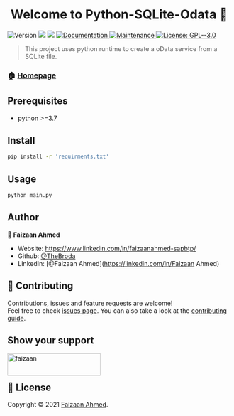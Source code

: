 <h1 align="center">Welcome to Python-SQLite-Odata 👋</h1>
<p>
  <img alt="Version" src="https://img.shields.io/badge/version-0.0.1-blue.svg?cacheSeconds=2592000" />
  <img src="https://img.shields.io/badge/npm-%3E%3D5.5.0-blue.svg" />
  <img src="https://img.shields.io/badge/node-%3E%3D9.3.0-blue.svg" />
  <a href="https://github.com/kefranabg/readme-md-generator#readme" target="_blank">
    <img alt="Documentation" src="https://img.shields.io/badge/documentation-yes-brightgreen.svg" />
  </a>
  <a href="https://github.com/TheBroda/Python-SQLite-Odata/graphs/commit-activity" target="_blank">
    <img alt="Maintenance" src="https://img.shields.io/badge/Maintained%3F-yes-green.svg" />
  </a>
  <a href="https://github.com/kefranabg/readme-md-generator/blob/master/LICENSE" target="_blank">
    <img alt="License: GPL--3.0" src="https://img.shields.io/github/license/TheBroda/Python-SQLite-Odata" />
  </a>
</p>

> This project uses python runtime to create a oData service from a SQLite file.

### 🏠 [Homepage](https://github.com/TheBroda/Python-SQLite-Odata)

## Prerequisites

- python >=3.7

## Install

```sh
pip install -r 'requirments.txt'
```

## Usage

```sh
python main.py
```

## Author

👤 **Faizaan Ahmed**

* Website: https://www.linkedin.com/in/faizaanahmed-sapbtp/
* Github: [@TheBroda](https://github.com/TheBroda)
* LinkedIn: [@Faizaan Ahmed](https://linkedin.com/in/Faizaan Ahmed)

## 🤝 Contributing

Contributions, issues and feature requests are welcome!<br />Feel free to check [issues page](https://github.com/TheBroda/Python-SQLite-Odata/issues). You can also take a look at the [contributing guide](https://github.com/kefranabg/readme-md-generator/blob/master/CONTRIBUTING.md).

## Show your support

<p><a href="https://www.buymeacoffee.com/faizaan"> <img align="left" src="https://cdn.buymeacoffee.com/buttons/v2/default-yellow.png" height="50" width="210" alt="faizaan" /></a></p><br><br>



## 📝 License

Copyright © 2021 [Faizaan Ahmed](https://github.com/TheBroda).<br />
